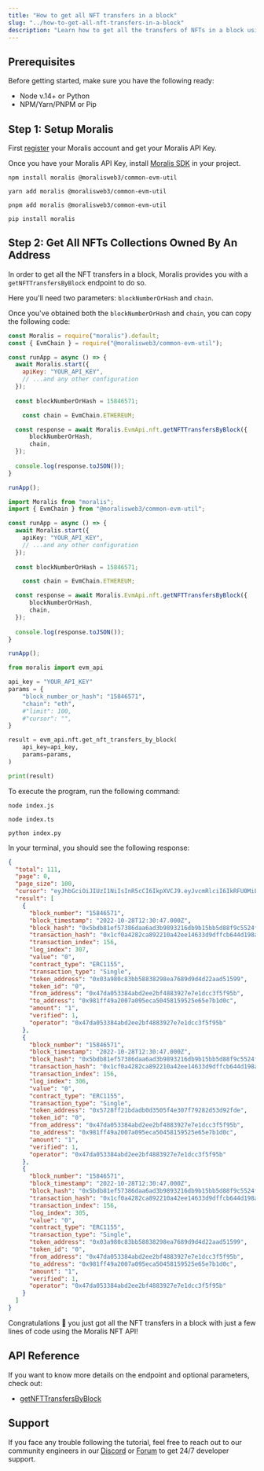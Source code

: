 ```yaml
---
title: "How to get all NFT transfers in a block"
slug: "../how-to-get-all-nft-transfers-in-a-block"
description: "Learn how to get all the transfers of NFTs in a block using the Moralis NFT API."
---
```

## Prerequisites

Before getting started, make sure you have the following ready:

- Node v.14+ or Python
- NPM/Yarn/PNPM or Pip

## Step 1: Setup Moralis

First [register](/web3-data-api/get-your-api-key) your Moralis account and get your Moralis API Key.

Once you have your Moralis API Key, install [Moralis SDK](/docs/moralis-sdk) in your project.

```shell npm
npm install moralis @moralisweb3/common-evm-util
```
```shell yarn
yarn add moralis @moralisweb3/common-evm-util
```
```shell pnpm
pnpm add moralis @moralisweb3/common-evm-util
```
```Text pip
pip install moralis
```



## Step 2: Get All NFTs Collections Owned By An Address

In order to get all the NFT transfers in a block, Moralis provides you with a `getNFTTransfersByBlock` endpoint to do so.

Here you'll need two parameters: `blockNumberOrHash` and `chain`.

Once you've obtained both the `blockNumberOrHash` and `chain`, you can copy the following code:

```javascript index.js
const Moralis = require("moralis").default;
const { EvmChain } = require("@moralisweb3/common-evm-util");

const runApp = async () => {
  await Moralis.start({
    apiKey: "YOUR_API_KEY",
    // ...and any other configuration
  });
  
  const blockNumberOrHash = 15846571;

	const chain = EvmChain.ETHEREUM;

  const response = await Moralis.EvmApi.nft.getNFTTransfersByBlock({
      blockNumberOrHash,
      chain,
  });
  
  console.log(response.toJSON());
}

runApp();
```
```typescript index.ts
import Moralis from "moralis";
import { EvmChain } from "@moralisweb3/common-evm-util";

const runApp = async () => {
  await Moralis.start({
    apiKey: "YOUR_API_KEY",
    // ...and any other configuration
  });
  
  const blockNumberOrHash = 15846571;

	const chain = EvmChain.ETHEREUM;

  const response = await Moralis.EvmApi.nft.getNFTTransfersByBlock({
      blockNumberOrHash,
      chain,
  });
  
  console.log(response.toJSON());
}

runApp();
```
```python index.py
from moralis import evm_api

api_key = "YOUR_API_KEY"
params = {
    "block_number_or_hash": "15846571", 
    "chain": "eth", 
    #"limit": 100, 
    #"cursor": "", 
}

result = evm_api.nft.get_nft_transfers_by_block(
    api_key=api_key,
    params=params,
)

print(result)
```



To execute the program, run the following command:

```shell Shell (Javascript)
node index.js
```
```shell Shell (Typescript)
node index.ts
```
```Text Shell (Python)
python index.py
```



In your terminal, you should see the following response:

```json
{
  "total": 111,
  "page": 0,
  "page_size": 100,
  "cursor": "eyJhbGciOiJIUzI1NiIsInR5cCI6IkpXVCJ9.eyJvcmRlciI6IkRFU0MiLCJvZmZzZXQiOjAsImxpbWl0IjoxMDAsImJsb2NrX251bWJlciI6IjE1ODQ2NTcxIiwid2hlcmUiOnt9LCJwYWdlIjoxLCJrZXkiOiIxNTg0NjU3MS4xMDguMTM2LjAiLCJ0b3RhbCI6MTExLCJpYXQiOjE2NjY5Njc1NDN9.N9rkTDnDuHCgEZk2x2QhycI_CwgyKqSiCG0KuacEoAc",
  "result": [
    {
      "block_number": "15846571",
      "block_timestamp": "2022-10-28T12:30:47.000Z",
      "block_hash": "0x5bdb81ef57386daa6ad3b9893216db9b15bb5d88f9c5524fabb106eace4c69c6",
      "transaction_hash": "0x1cf0a4282ca892210a42ee14633d9dffcb644d198a5a7751af1046568c59beb9",
      "transaction_index": 156,
      "log_index": 307,
      "value": "0",
      "contract_type": "ERC1155",
      "transaction_type": "Single",
      "token_address": "0x03a980c83bb58838298ea7689d9d4d22aad51599",
      "token_id": "0",
      "from_address": "0x47da053384abd2ee2bf4883927e7e1dcc3f5f95b",
      "to_address": "0x981ff49a2007a095eca50458159525e65e7b1d0c",
      "amount": "1",
      "verified": 1,
      "operator": "0x47da053384abd2ee2bf4883927e7e1dcc3f5f95b"
    },
    {
      "block_number": "15846571",
      "block_timestamp": "2022-10-28T12:30:47.000Z",
      "block_hash": "0x5bdb81ef57386daa6ad3b9893216db9b15bb5d88f9c5524fabb106eace4c69c6",
      "transaction_hash": "0x1cf0a4282ca892210a42ee14633d9dffcb644d198a5a7751af1046568c59beb9",
      "transaction_index": 156,
      "log_index": 306,
      "value": "0",
      "contract_type": "ERC1155",
      "transaction_type": "Single",
      "token_address": "0x5728ff21bdadb0d3505f4e307f79282d53d92fde",
      "token_id": "0",
      "from_address": "0x47da053384abd2ee2bf4883927e7e1dcc3f5f95b",
      "to_address": "0x981ff49a2007a095eca50458159525e65e7b1d0c",
      "amount": "1",
      "verified": 1,
      "operator": "0x47da053384abd2ee2bf4883927e7e1dcc3f5f95b"
    },
    {
      "block_number": "15846571",
      "block_timestamp": "2022-10-28T12:30:47.000Z",
      "block_hash": "0x5bdb81ef57386daa6ad3b9893216db9b15bb5d88f9c5524fabb106eace4c69c6",
      "transaction_hash": "0x1cf0a4282ca892210a42ee14633d9dffcb644d198a5a7751af1046568c59beb9",
      "transaction_index": 156,
      "log_index": 305,
      "value": "0",
      "contract_type": "ERC1155",
      "transaction_type": "Single",
      "token_address": "0x03a980c83bb58838298ea7689d9d4d22aad51599",
      "token_id": "0",
      "from_address": "0x47da053384abd2ee2bf4883927e7e1dcc3f5f95b",
      "to_address": "0x981ff49a2007a095eca50458159525e65e7b1d0c",
      "amount": "1",
      "verified": 1,
      "operator": "0x47da053384abd2ee2bf4883927e7e1dcc3f5f95b"
    }
  ]
}
```



Congratulations 🥳 you just got all the NFT transfers in a block with just a few lines of code using the Moralis NFT API!

## API Reference

If you want to know more details on the endpoint and optional parameters, check out:

- [getNFTTransfersByBlock](https://docs.moralis.io/reference/getnfttransfersbyblock)

## Support

If you face any trouble following the tutorial, feel free to reach out to our community engineers in our [Discord](https://moralis.io/discord) or [Forum](https://forum.moralis.io) to get 24/7 developer support.